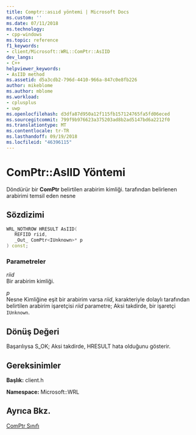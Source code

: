 ```yaml
---
title: Comptr::asııd yöntemi | Microsoft Docs
ms.custom: ''
ms.date: 07/11/2018
ms.technology:
- cpp-windows
ms.topic: reference
f1_keywords:
- client/Microsoft::WRL::ComPtr::AsIID
dev_langs:
- C++
helpviewer_keywords:
- AsIID method
ms.assetid: d5a3cdb2-796d-4410-966a-847c0e8fb226
author: mikeblome
ms.author: mblome
ms.workload:
- cplusplus
- uwp
ms.openlocfilehash: d3dfa87d950a12f115fb157124765fa5fd06eced
ms.sourcegitcommit: 799f9b976623a375203ad8b2ad5147bd6a2212f0
ms.translationtype: MT
ms.contentlocale: tr-TR
ms.lasthandoff: 09/19/2018
ms.locfileid: "46396115"
---
```

# <a name="comptrasiid-method"></a>ComPtr::AsIID Yöntemi

Döndürür bir **ComPtr** belirtilen arabirim kimliği. tarafından belirlenen arabirimi temsil eden nesne

## <a name="syntax"></a>Sözdizimi

```cpp
WRL_NOTHROW HRESULT AsIID(
   REFIID riid,
   _Out_ ComPtr<IUnknown>* p
) const;
```

### <a name="parameters"></a>Parametreler

*riid*<br/>
Bir arabirim kimliği.

*p*<br/>
Nesne Kimliğine eşit bir arabirim varsa *riid*, karakteriyle dolaylı tarafından belirtilen arabirim işaretçisi *riid* parametre; Aksi takdirde, bir işaretçi `IUnknown`.

## <a name="return-value"></a>Dönüş Değeri

Başarılıysa S_OK; Aksi takdirde, HRESULT hata olduğunu gösterir.

## <a name="requirements"></a>Gereksinimler

**Başlık:** client.h

**Namespace:** Microsoft::WRL

## <a name="see-also"></a>Ayrıca Bkz.

[ComPtr Sınıfı](../windows/comptr-class.md)